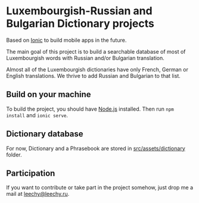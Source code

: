 # Luxembourgish-Russian and Bulgarian Dictionary projects

Based on [Ionic](http://ionicframework.com/docs/) to build mobile apps in the future.

The main goal of this project is to build a searchable database of most of Luxembourgish words with Russian and/or Bulgarian translation.

Almost all of the Luxembourgish dictionaries have only French, German or English translations. We thrive to add Russian and Bulgarian to that list.

## Build on your machine

To build the project, you should have [Node.js](https://nodejs.org/en/) installed. Then run `npm install` and `ionic serve`.

## Dictionary database

For now, Dictionary and a Phrasebook are stored in [src/assets/dictionary](./src/assets/dictionary/) folder.

## Participation

If you want to contribute or take part in the project somehow, just drop me a mail at [leechy@leechy.ru](mailto:leechy@leechy.ru).
